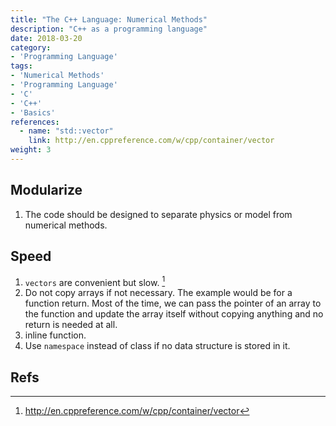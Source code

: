 ```yaml
---
title: "The C++ Language: Numerical Methods"
description: "C++ as a programming language"
date: 2018-03-20
category:
- 'Programming Language'
tags:
- 'Numerical Methods'
- 'Programming Language'
- 'C'
- 'C++'
- 'Basics'
references:
  - name: "std::vector"
    link: http://en.cppreference.com/w/cpp/container/vector
weight: 3
---
```


## Modularize

1. The code should be designed to separate physics or model from numerical methods.


## Speed

1. `vectors` are convenient but slow. [^VectorSlow]
2. Do not copy arrays if not necessary. The example would be for a function return. Most of the time, we can pass the pointer of an array to the function and update the array itself without copying anything and no return is needed at all.
3. inline function.
4. Use `namespace` instead of class if no data structure is stored in it.

## Refs

[^VectorSlow]: http://en.cppreference.com/w/cpp/container/vector